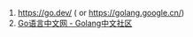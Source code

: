 
1. <https://go.dev/>  ( or <https://golang.google.cn/>)
2. [Go语言中文网 - Golang中文社区](https://studygolang.com/)
